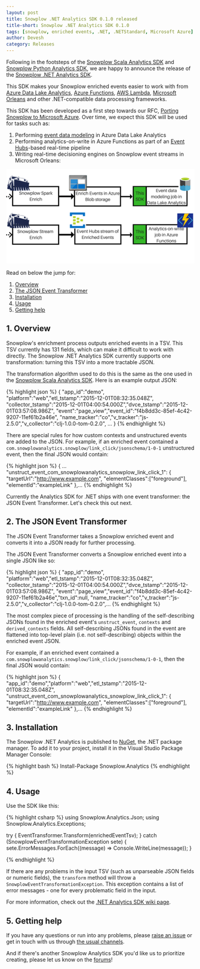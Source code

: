 ```yaml
---
layout: post
title: Snowplow .NET Analytics SDK 0.1.0 released
title-short: Snowplow .NET Analytics SDK 0.1.0
tags: [snowplow, enriched events, .NET, .NETStandard, Microsoft Azure]
author: Devesh
category: Releases
---
```


Following in the footsteps of the [Snowplow Scala Analytics SDK][scala-sdk-post] and [Snowplow Python Analytics SDK][python-sdk-post], we are happy to announce the release of the [Snowplow .NET Analytics SDK][sdk-repo].

This SDK makes your Snowplow enriched events easier to work with from [Azure Data Lake Analytics][azure-data-lake-analytics], [Azure Functions][azure-functions], [AWS Lambda][lambda], [Microsoft Orleans][microsoft-orleans] and other .NET-compatible data processing frameworks.

This SDK has been developed as a first step towards our RFC, [Porting Snowplow to Microsoft Azure][azure-rfc]. Over time, we expect this SDK will be used for tasks such as:

1. Performing [event data modeling][event-data-modeling] in Azure Data Lake Analytics
2. Performing analytics-on-write in Azure Functions as part of an [Event Hubs][event-hubs]-based real-time pipeline
3. Writing real-time decisioning engines on Snowplow event streams in Microsoft Orleans:

![sdk-usage-img][sdk-usage-img]

Read on below the jump for:

1. [Overview](/blog/2017/06/14/snowplow-dotnet-analytics-sdk-0.1.0-released#overview)
2. [The JSON Event Transformer](/blog/2017/06/14/snowplow-dotnet-analytics-sdk-0.1.0-released#json-event-transformer)
3. [Installation](/blog/2017/06/14/snowplow-dotnet-analytics-sdk-0.1.0-released#installation)
4. [Usage](/blog/2017/06/14/snowplow-dotnet-analytics-sdk-0.1.0-released#usage)
5. [Getting help](/blog/2017/06/14/snowplow-dotnet-analytics-sdk-0.1.0-released#help)

<!--more-->

<h2 id="overview">1. Overview</h2>

Snowplow's enrichment process outputs enriched events in a TSV. This TSV currently has 131 fields, which can make it difficult to work with directly. The Snowplow .NET Analytics SDK currently supports one transformation: turning this TSV into a more tractable JSON.

The transformation algorithm used to do this is the same as the one used in the [Snowplow Scala Analytics SDK][ssas]. Here is an example output JSON:

{% highlight json %}
{
  "app_id":"demo", "platform":"web","etl_tstamp":"2015-12-01T08:32:35.048Z",
  "collector_tstamp":"2015-12-01T04:00:54.000Z","dvce_tstamp":"2015-12-01T03:57:08.986Z",
  "event":"page_view","event_id":"f4b8dd3c-85ef-4c42-9207-11ef61b2a46e",
  "name_tracker":"co","v_tracker":"js-2.5.0","v_collector":"clj-1.0.0-tom-0.2.0",
  ...
}
{% endhighlight %}

There are special rules for how custom contexts and unstructured events are added to the JSON. For example, if an enriched event contained a `com.snowplowanalytics.snowplow/link_click/jsonschema/1-0-1` unstructured event, then the final JSON would contain:

{% highlight json %}
{
  ...
  "unstruct_event_com_snowplowanalytics_snowplow_link_click_1": {
    "targetUrl":"http://www.example.com",
    "elementClasses":["foreground"],
    "elementId":"exampleLink"
  },...
{% endhighlight %}

Currently the Analytics SDK for .NET ships with one event transformer: the JSON Event Transformer. Let's check this out next.

<h2 id="json-event-transformer">2. The JSON Event Transformer</h2>

The JSON Event Transformer takes a Snowplow enriched event and converts it into a JSON ready for further processing.

The JSON Event Transformer converts a Snowplow enriched event into a single JSON like so:

{% highlight json %}
{ "app_id":"demo",
  "platform":"web","etl_tstamp":"2015-12-01T08:32:35.048Z",
  "collector_tstamp":"2015-12-01T04:00:54.000Z","dvce_tstamp":"2015-12-01T03:57:08.986Z",
  "event":"page_view","event_id":"f4b8dd3c-85ef-4c42-9207-11ef61b2a46e","txn_id":null,
  "name_tracker":"co","v_tracker":"js-2.5.0","v_collector":"clj-1.0.0-tom-0.2.0",...
{% endhighlight %}

The most complex piece of processing is the handling of the self-describing JSONs found in the enriched event's `unstruct_event`, `contexts` and `derived_contexts` fields. All self-describing JSONs found in the event are flattened into top-level plain (i.e. not self-describing) objects within the enriched event JSON.

For example, if an enriched event contained a `com.snowplowanalytics.snowplow/link_click/jsonschema/1-0-1`, then the final JSON would contain:

{% highlight json %}
{ "app_id":"demo","platform":"web","etl_tstamp":"2015-12-01T08:32:35.048Z",
  "unstruct_event_com_snowplowanalytics_snowplow_link_click_1": {
    "targetUrl":"http://www.example.com",
    "elementClasses":["foreground"],
    "elementId":"exampleLink"
  },...
{% endhighlight %}

<h2 id="installation">3. Installation</h2>

The Snowplow .NET Analytics is published to [NuGet][nuget], the .NET package manager. To add it to your project, install it in the Visual Studio Package Manager Console:

{% highlight bash %}
Install-Package Snowplow.Analytics
{% endhighlight %}

<h2 id="usage">4. Usage</h2>

Use the SDK like this:

{% highlight csharp %}
using Snowplow.Analytics.Json;
using Snowplow.Analytics.Exceptions;

try
{
    EventTransformer.Transform(enrichedEventTsv);
}
catch (SnowplowEventTransformationException sete)
{
    sete.ErrorMessages.ForEach((message) => Console.WriteLine(message));
}

{% endhighlight %}

If there are any problems in the input TSV (such as unparseable JSON fields or numeric fields), the `transform` method will throw a `SnowplowEventTransformationException`. This exception contains a list of error messages - one for every problematic field in the input.

For more information, check out the [.NET Analytics SDK wiki page][sdk-docs].

<h2 id="help">5. Getting help</h2>

If you have any questions or run into any problems, please [raise an issue][issues] or get in touch with us through [the usual channels][talk-to-us].

And if there's another Snowplow Analytics SDK you'd like us to prioritize creating, please let us know on the [forums][discourse]!

[sdk-repo]: https://github.com/snowplow/snowplow-dotnet-analytics-sdk
[sdk-usage-img]: /assets/img/blog/2017/06/dotnet-analytics-sdk-usage.png
[sdk-docs]: https://github.com/snowplow/snowplow/wiki/.NET-Analytics-SDK

[event-data-modeling]: http://snowplowanalytics.com/blog/2016/03/16/introduction-to-event-data-modeling/

[azure-data-lake-analytics]: https://azure.microsoft.com/en-gb/services/data-lake-analytics/
[azure-functions]: https://azure.microsoft.com/en-gb/services/functions/
[lambda]: https://aws.amazon.com/lambda/
[microsoft-orleans]: https://dotnet.github.io/orleans/
[event-hubs]: https://azure.microsoft.com/en-au/services/event-hubs/

[azure-rfc]: http://discourse.snowplowanalytics.com/t/porting-snowplow-to-microsoft-azure/1178

[nuget]: https://www.nuget.org/
[ssas]: https://github.com/snowplow/snowplow-scala-analytics-sdk
[scala-sdk-post]: https://snowplowanalytics.com/blog/2017/05/24/snowplow-scala-analytics-sdk-0.2.0-released/
[python-sdk-post]: https://snowplowanalytics.com/blog/2017/04/11/snowplow-python-analytics-sdk-0.2.0-released/
[issues]: https://github.com/snowplow/snowplow/iglu
[talk-to-us]: https://github.com/snowplow/snowplow/wiki/Talk-to-us
[discourse]: http://discourse.snowplowanalytics.com/